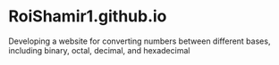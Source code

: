 # RoiShamir1.github.io
Developing a website for converting numbers between different bases, including binary, octal, decimal, and hexadecimal
